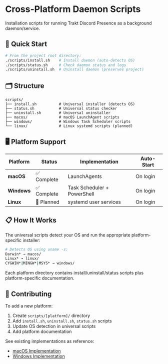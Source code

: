 # Cross-Platform Daemon Scripts

Installation scripts for running Trakt Discord Presence as a background daemon/service.

## 🚀 Quick Start

```bash
# From the project root directory:
./scripts/install.sh    # Install daemon (auto-detects OS)
./scripts/status.sh     # Check daemon status and logs
./scripts/uninstall.sh  # Uninstall daemon (preserves project)
```

## 🗂️ Structure

```
scripts/
├── install.sh          # Universal installer (detects OS)
├── status.sh           # Universal status checker
├── uninstall.sh        # Universal uninstaller  
├── macos/              # macOS LaunchAgent scripts
├── windows/            # Windows Task Scheduler scripts
└── linux/              # Linux systemd scripts (planned)
```

## 🖥️ Platform Support

| Platform | Status | Implementation | Auto-Start |
|----------|--------|----------------|------------|
| **macOS** | ✅ Complete | LaunchAgents | On login |
| **Windows** | ✅ Complete | Task Scheduler + PowerShell | On login |
| **Linux** | 🚧 Planned | systemd user services | On login |

## 📋 How It Works

The universal scripts detect your OS and run the appropriate platform-specific installer:

```bash
# Detects OS using uname -s:
Darwin* → macos/
Linux* → linux/
CYGWIN*|MINGW*|MSYS* → windows/
```

Each platform directory contains install/uninstall/status scripts plus platform-specific documentation.

## 🤝 Contributing

To add a new platform:
1. Create `scripts/[platform]/` directory
2. Add `install.sh`, `uninstall.sh`, `status.sh` scripts
3. Update OS detection in universal scripts
4. Add platform documentation

See existing implementations as reference:
- [macOS Implementation](macos/README.md)
- [Windows Implementation](windows/README.md)